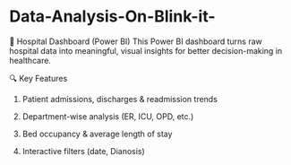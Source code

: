 # Data-Analysis-On-Blink-it-
🏥 Hospital Dashboard (Power BI)
This Power BI dashboard turns raw hospital data into meaningful, visual insights for better decision-making in healthcare.

🔍 Key Features
1. Patient admissions, discharges & readmission trends

2. Department-wise analysis (ER, ICU, OPD, etc.)

3. Bed occupancy & average length of stay

4. Interactive filters (date, Dianosis)
